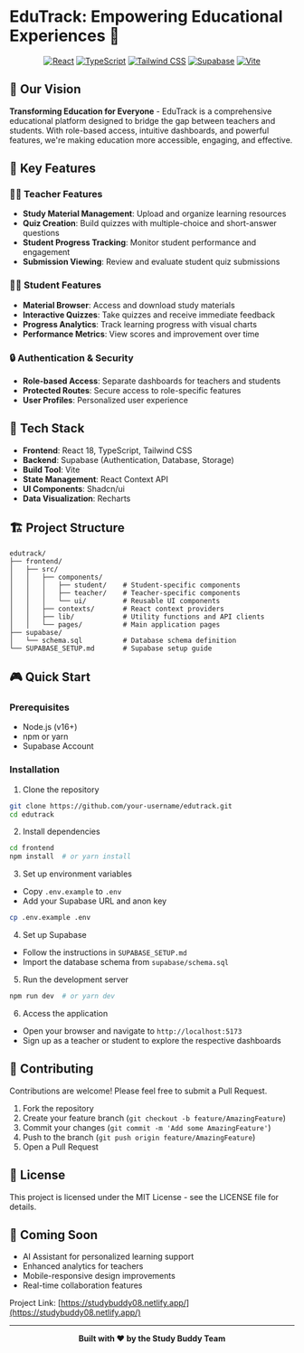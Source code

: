 # EduTrack: Empowering Educational Experiences 🚀

<div align="center">
  
  [![React](https://img.shields.io/badge/React-18-blue?logo=react)](https://react.dev/)
  [![TypeScript](https://img.shields.io/badge/TypeScript-5.x-blue?logo=typescript)](https://www.typescriptlang.org/)
  [![Tailwind CSS](https://img.shields.io/badge/Tailwind_CSS-3.x-blueviolet?logo=tailwind-css)](https://tailwindcss.com/)
  [![Supabase](https://img.shields.io/badge/Supabase-Database-green?logo=supabase)](https://supabase.com/)
  [![Vite](https://img.shields.io/badge/Vite-Build-purple?logo=vite)](https://vitejs.dev/)
</div>

## 🌟 Our Vision

**Transforming Education for Everyone** - EduTrack is a comprehensive educational platform designed to bridge the gap between teachers and students. With role-based access, intuitive dashboards, and powerful features, we're making education more accessible, engaging, and effective.

## 🎯 Key Features

### 👨‍🏫 Teacher Features
- **Study Material Management**: Upload and organize learning resources
- **Quiz Creation**: Build quizzes with multiple-choice and short-answer questions
- **Student Progress Tracking**: Monitor student performance and engagement
- **Submission Viewing**: Review and evaluate student quiz submissions

### 👨‍🎓 Student Features
- **Material Browser**: Access and download study materials
- **Interactive Quizzes**: Take quizzes and receive immediate feedback
- **Progress Analytics**: Track learning progress with visual charts
- **Performance Metrics**: View scores and improvement over time

### 🔒 Authentication & Security
- **Role-based Access**: Separate dashboards for teachers and students
- **Protected Routes**: Secure access to role-specific features
- **User Profiles**: Personalized user experience

## 🚀 Tech Stack

- **Frontend**: React 18, TypeScript, Tailwind CSS
- **Backend**: Supabase (Authentication, Database, Storage)
- **Build Tool**: Vite
- **State Management**: React Context API
- **UI Components**: Shadcn/ui
- **Data Visualization**: Recharts

## 🏗️ Project Structure

```
edutrack/
├── frontend/
│   ├── src/
│   │   ├── components/
│   │   │   ├── student/    # Student-specific components
│   │   │   ├── teacher/    # Teacher-specific components
│   │   │   └── ui/         # Reusable UI components
│   │   ├── contexts/       # React context providers
│   │   ├── lib/            # Utility functions and API clients
│   │   └── pages/          # Main application pages
├── supabase/
│   └── schema.sql          # Database schema definition
└── SUPABASE_SETUP.md       # Supabase setup guide
```

## 🎮 Quick Start

### Prerequisites
- Node.js (v16+)
- npm or yarn
- Supabase Account

### Installation

1. Clone the repository
```bash
git clone https://github.com/your-username/edutrack.git
cd edutrack
```

2. Install dependencies
```bash
cd frontend
npm install  # or yarn install
```

3. Set up environment variables
- Copy `.env.example` to `.env`
- Add your Supabase URL and anon key
```bash
cp .env.example .env
```

4. Set up Supabase
- Follow the instructions in `SUPABASE_SETUP.md`
- Import the database schema from `supabase/schema.sql`

5. Run the development server
```bash
npm run dev  # or yarn dev
```

6. Access the application
- Open your browser and navigate to `http://localhost:5173`
- Sign up as a teacher or student to explore the respective dashboards

## 🤝 Contributing

Contributions are welcome! Please feel free to submit a Pull Request.

1. Fork the repository
2. Create your feature branch (`git checkout -b feature/AmazingFeature`)
3. Commit your changes (`git commit -m 'Add some AmazingFeature'`)
4. Push to the branch (`git push origin feature/AmazingFeature`)
5. Open a Pull Request

## 📝 License

This project is licensed under the MIT License - see the LICENSE file for details.

## 🚀 Coming Soon

- AI Assistant for personalized learning support
- Enhanced analytics for teachers
- Mobile-responsive design improvements
- Real-time collaboration features

Project Link: [https://studybuddy08.netlify.app/](https://studybuddy08.netlify.app/)

---

<div align="center">
  <b>Built with ❤️ by the Study Buddy Team</b><br>
  
</div>

